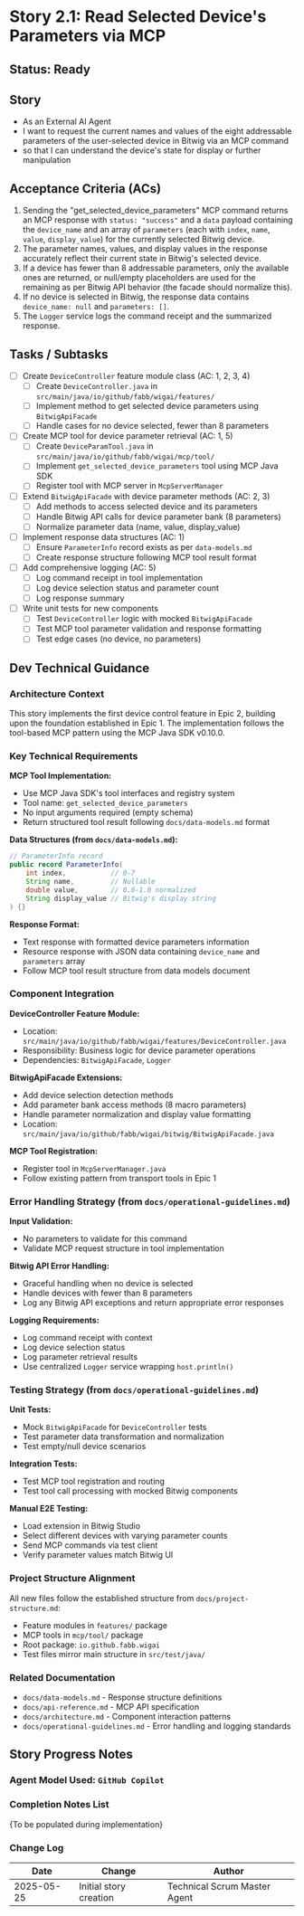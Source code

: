 # Story 2.1: Read Selected Device's Parameters via MCP

## Status: Ready

## Story

- As an External AI Agent
- I want to request the current names and values of the eight addressable parameters of the user-selected device in Bitwig via an MCP command
- so that I can understand the device's state for display or further manipulation

## Acceptance Criteria (ACs)

1. Sending the "get_selected_device_parameters" MCP command returns an MCP response with `status: "success"` and a `data` payload containing the `device_name` and an array of `parameters` (each with `index`, `name`, `value`, `display_value`) for the currently selected Bitwig device.
2. The parameter names, values, and display values in the response accurately reflect their current state in Bitwig's selected device.
3. If a device has fewer than 8 addressable parameters, only the available ones are returned, or null/empty placeholders are used for the remaining as per Bitwig API behavior (the facade should normalize this).
4. If no device is selected in Bitwig, the response data contains `device_name: null` and `parameters: []`.
5. The `Logger` service logs the command receipt and the summarized response.

## Tasks / Subtasks

- [ ] Create `DeviceController` feature module class (AC: 1, 2, 3, 4)
  - [ ] Create `DeviceController.java` in `src/main/java/io/github/fabb/wigai/features/`
  - [ ] Implement method to get selected device parameters using `BitwigApiFacade`
  - [ ] Handle cases for no device selected, fewer than 8 parameters
- [ ] Create MCP tool for device parameter retrieval (AC: 1, 5)
  - [ ] Create `DeviceParamTool.java` in `src/main/java/io/github/fabb/wigai/mcp/tool/`
  - [ ] Implement `get_selected_device_parameters` tool using MCP Java SDK
  - [ ] Register tool with MCP server in `McpServerManager`
- [ ] Extend `BitwigApiFacade` with device parameter methods (AC: 2, 3)
  - [ ] Add methods to access selected device and its parameters
  - [ ] Handle Bitwig API calls for device parameter bank (8 parameters)
  - [ ] Normalize parameter data (name, value, display_value)
- [ ] Implement response data structures (AC: 1)
  - [ ] Ensure `ParameterInfo` record exists as per `data-models.md`
  - [ ] Create response structure following MCP tool result format
- [ ] Add comprehensive logging (AC: 5)
  - [ ] Log command receipt in tool implementation
  - [ ] Log device selection status and parameter count
  - [ ] Log response summary
- [ ] Write unit tests for new components
  - [ ] Test `DeviceController` logic with mocked `BitwigApiFacade`
  - [ ] Test MCP tool parameter validation and response formatting
  - [ ] Test edge cases (no device, no parameters)

## Dev Technical Guidance

### Architecture Context
This story implements the first device control feature in Epic 2, building upon the foundation established in Epic 1. The implementation follows the tool-based MCP pattern using the MCP Java SDK v0.10.0.

### Key Technical Requirements

**MCP Tool Implementation:**
- Use MCP Java SDK's tool interfaces and registry system
- Tool name: `get_selected_device_parameters` 
- No input arguments required (empty schema)
- Return structured tool result following `docs/data-models.md` format

**Data Structures (from `docs/data-models.md`):**
```java
// ParameterInfo record
public record ParameterInfo(
    int index,           // 0-7
    String name,         // Nullable
    double value,        // 0.0-1.0 normalized
    String display_value // Bitwig's display string
) {}
```

**Response Format:**
- Text response with formatted device parameters information
- Resource response with JSON data containing `device_name` and `parameters` array
- Follow MCP tool result structure from data models document

### Component Integration

**DeviceController Feature Module:**
- Location: `src/main/java/io/github/fabb/wigai/features/DeviceController.java`
- Responsibility: Business logic for device parameter operations
- Dependencies: `BitwigApiFacade`, `Logger`

**BitwigApiFacade Extensions:**
- Add device selection detection methods
- Add parameter bank access methods (8 macro parameters)
- Handle parameter normalization and display value formatting
- Location: `src/main/java/io/github/fabb/wigai/bitwig/BitwigApiFacade.java`

**MCP Tool Registration:**
- Register tool in `McpServerManager.java`
- Follow existing pattern from transport tools in Epic 1

### Error Handling Strategy (from `docs/operational-guidelines.md`)

**Input Validation:**
- No parameters to validate for this command
- Validate MCP request structure in tool implementation

**Bitwig API Error Handling:**
- Graceful handling when no device is selected
- Handle devices with fewer than 8 parameters
- Log any Bitwig API exceptions and return appropriate error responses

**Logging Requirements:**
- Log command receipt with context
- Log device selection status
- Log parameter retrieval results
- Use centralized `Logger` service wrapping `host.println()`

### Testing Strategy (from `docs/operational-guidelines.md`)

**Unit Tests:**
- Mock `BitwigApiFacade` for `DeviceController` tests
- Test parameter data transformation and normalization
- Test empty/null device scenarios

**Integration Tests:**
- Test MCP tool registration and routing
- Test tool call processing with mocked Bitwig components

**Manual E2E Testing:**
- Load extension in Bitwig Studio
- Select different devices with varying parameter counts
- Send MCP commands via test client
- Verify parameter values match Bitwig UI

### Project Structure Alignment

All new files follow the established structure from `docs/project-structure.md`:
- Feature modules in `features/` package
- MCP tools in `mcp/tool/` package  
- Root package: `io.github.fabb.wigai`
- Test files mirror main structure in `src/test/java/`

### Related Documentation
- `docs/data-models.md` - Response structure definitions
- `docs/api-reference.md` - MCP API specification
- `docs/architecture.md` - Component interaction patterns
- `docs/operational-guidelines.md` - Error handling and logging standards

## Story Progress Notes

### Agent Model Used: `GitHub Copilot`

### Completion Notes List
{To be populated during implementation}

### Change Log
| Date | Change | Author |
|------|--------|--------|
| 2025-05-25 | Initial story creation | Technical Scrum Master Agent |
